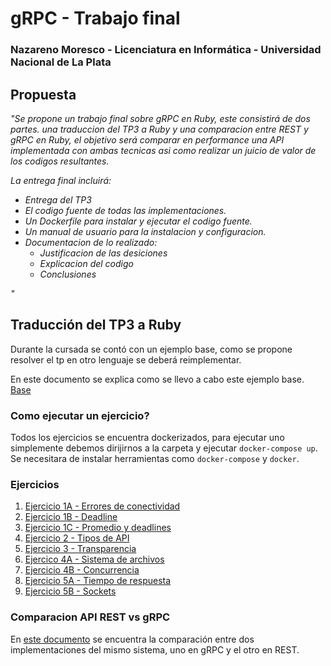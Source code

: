 # gRPC - Trabajo final
### Nazareno Moresco - Licenciatura en Informática -  Universidad Nacional de La Plata

## Propuesta

*"Se propone un trabajo final sobre gRPC en Ruby, este consistirá de dos partes. una traduccion del TP3 a Ruby y una comparacion entre REST y gRPC en Ruby, el objetivo será comparar en performance una API implementada con ambas tecnicas asi como realizar un juicio de valor de los codigos resultantes.*

*La entrega final incluirá:*
* *Entrega del TP3*
* *El codigo fuente de todas las implementaciones.*
* *Un Dockerfile para instalar y ejecutar el codigo fuente.*
* *Un manual de usuario para la instalacion y configuracion.*
* *Documentacion de lo realizado:*
    * *Justificacion de las desiciones*
    * *Explicacion del codigo*
    * *Conclusiones*

*"*


## Traducción del TP3 a Ruby

Durante la cursada se contó con un ejemplo base, como se propone resolver el tp en otro lenguaje se deberá reimplementar.

En este documento se explica como se llevo a cabo este ejemplo base.
[Base](docs/tp3/base.md)

### Como ejecutar un ejercicio?

Todos los ejercicios se encuentra dockerizados, para ejecutar uno simplemente debemos dirijirnos a la carpeta y ejecutar `docker-compose up`.
Se necesitara de instalar herramientas como `docker-compose` y `docker`.

###  Ejercicios

1. [Ejercicio 1A - Errores de conectividad](docs/tp3/ej1_a.md)
2. [Ejercicio 1B - Deadline](docs/tp3/ej1_b.md)
3. [Ejercicio 1C - Promedio y deadlines](docs/tp3/ej1_c.md)
4. [Ejercicio 2 - Tipos de API](docs/tp3/ej2.md)
5. [Ejercicio 3 - Transparencia](docs/tp3/ej3.md)
6. [Ejercico 4A - Sistema de archivos](docs/tp3/ej4_a.md)
7. [Ejercicio 4B - Concurrencia](docs/tp3/ej4_b.md)
8. [Ejercicio 5A - Tiempo de respuesta](docs/tp3/ej5_a.md)
9. [Ejercicio 5B - Sockets](docs/tp3/ej5_b.md)


### Comparacion API REST vs gRPC

En [este documento](docs/comparacion/intro.md) se encuentra la comparación entre dos implementaciones del mismo sistema, uno en gRPC y el otro en REST.